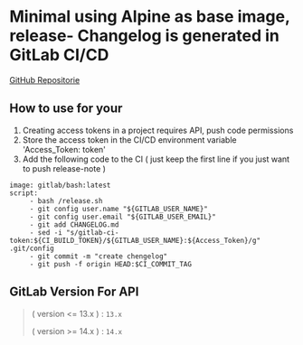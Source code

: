 
# Minimal using Alpine as base image, release- Changelog is generated in GitLab CI/CD

[ GitHub  Repositorie ](https://github.com/shencangsheng/alpine-gitlab-ci-changelog)

## How to use for your
1. Creating access tokens in a project requires API, push code permissions
2. Store the access token in the CI/CD environment variable 'Access_Token: token'
3. Add the following code to the CI ( just keep the first line if you just want to push release-note )
```` 
image: gitlab/bash:latest
script:
     - bash /release.sh
     - git config user.name "${GITLAB_USER_NAME}"
     - git config user.email "${GITLAB_USER_EMAIL}"
     - git add CHANGELOG.md
     - sed -i "s/gitlab-ci-token:${CI_BUILD_TOKEN}/${GITLAB_USER_NAME}:${Access_Token}/g" .git/config
     - git commit -m "create chengelog"
     - git push -f origin HEAD:$CI_COMMIT_TAG
````
## GitLab Version For API
> ( version <= 13.x )  :  `13.x`
>
> ( version >= 14.x ) :  `14.x`
